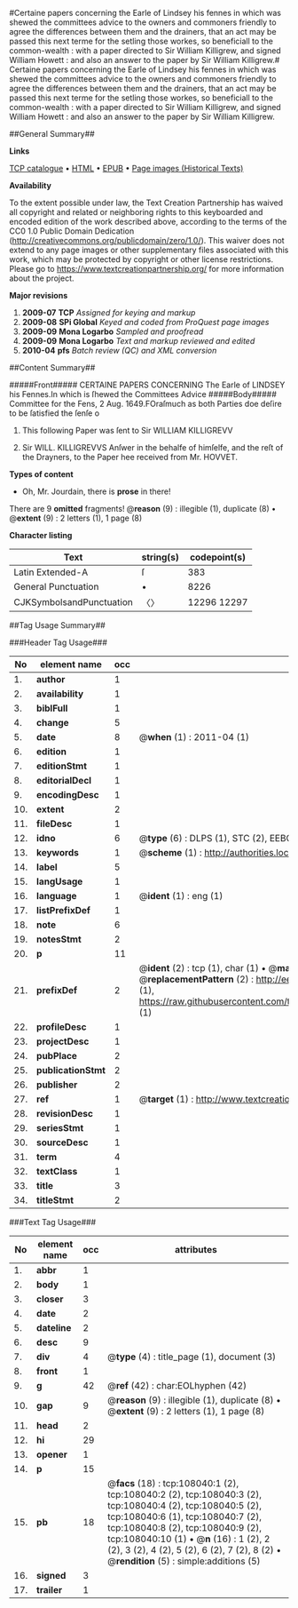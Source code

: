 #Certaine papers concerning the Earle of Lindsey his fennes in which was shewed the committees advice to the owners and commoners friendly to agree the differences between them and the drainers, that an act may be passed this next terme for the setling those workes, so beneficiall to the common-wealth : with a paper directed to Sir William Killigrew, and signed William Howett : and also an answer to the paper by Sir William Killigrew.#
Certaine papers concerning the Earle of Lindsey his fennes in which was shewed the committees advice to the owners and commoners friendly to agree the differences between them and the drainers, that an act may be passed this next terme for the setling those workes, so beneficiall to the common-wealth : with a paper directed to Sir William Killigrew, and signed William Howett : and also an answer to the paper by Sir William Killigrew.

##General Summary##

**Links**

[TCP catalogue](http://www.ota.ox.ac.uk/tcp/)  • 
[HTML](http://tei.it.ox.ac.uk/tcp/Texts-HTML/free/A31/A31502.html)  • 
[EPUB](http://tei.it.ox.ac.uk/tcp/Texts-EPUB/free/A31/A31502.epub) • 
[Page images (Historical Texts)](https://historicaltexts.jisc.ac.uk/eebo-18570713e)

**Availability**

To the extent possible under law, the Text Creation Partnership has waived all copyright and related or neighboring rights to this keyboarded and encoded edition of the work described above, according to the terms of the CC0 1.0 Public Domain Dedication (http://creativecommons.org/publicdomain/zero/1.0/). This waiver does not extend to any page images or other supplementary files associated with this work, which may be protected by copyright or other license restrictions. Please go to https://www.textcreationpartnership.org/ for more information about the project.

**Major revisions**

1. __2009-07__ __TCP__ *Assigned for keying and markup*
1. __2009-08__ __SPi Global__ *Keyed and coded from ProQuest page images*
1. __2009-09__ __Mona Logarbo__ *Sampled and proofread*
1. __2009-09__ __Mona Logarbo__ *Text and markup reviewed and edited*
1. __2010-04__ __pfs__ *Batch review (QC) and XML conversion*

##Content Summary##

#####Front#####
CERTAINE PAPERS CONCERNING The Earle of LINDSEY his Fennes.In which is ſhewed the Committees Advice 
#####Body#####
Committee for the Fens, 2 Aug. 1649.FOraſmuch as both Parties doe deſire to be ſatisfied the ſenſe o
1. This following Paper was ſent to Sir WILLIAM KILLIGREVV

1. Sir WILL. KILLIGREVVS Anſwer in the behalfe of himſelfe, and the reſt of the Drayners, to the Paper hee received from Mr. HOVVET.

**Types of content**

  * Oh, Mr. Jourdain, there is **prose** in there!

There are 9 **omitted** fragments! 
 @__reason__ (9) : illegible (1), duplicate (8)  •  @__extent__ (9) : 2 letters (1), 1 page (8)

**Character listing**


|Text|string(s)|codepoint(s)|
|---|---|---|
|Latin Extended-A|ſ|383|
|General Punctuation|•|8226|
|CJKSymbolsandPunctuation|〈〉|12296 12297|

##Tag Usage Summary##

###Header Tag Usage###

|No|element name|occ|attributes|
|---|---|---|---|
|1.|__author__|1||
|2.|__availability__|1||
|3.|__biblFull__|1||
|4.|__change__|5||
|5.|__date__|8| @__when__ (1) : 2011-04 (1)|
|6.|__edition__|1||
|7.|__editionStmt__|1||
|8.|__editorialDecl__|1||
|9.|__encodingDesc__|1||
|10.|__extent__|2||
|11.|__fileDesc__|1||
|12.|__idno__|6| @__type__ (6) : DLPS (1), STC (2), EEBO-CITATION (1), OCLC (1), VID (1)|
|13.|__keywords__|1| @__scheme__ (1) : http://authorities.loc.gov/ (1)|
|14.|__label__|5||
|15.|__langUsage__|1||
|16.|__language__|1| @__ident__ (1) : eng (1)|
|17.|__listPrefixDef__|1||
|18.|__note__|6||
|19.|__notesStmt__|2||
|20.|__p__|11||
|21.|__prefixDef__|2| @__ident__ (2) : tcp (1), char (1)  •  @__matchPattern__ (2) : ([0-9\-]+):([0-9IVX]+) (1), (.+) (1)  •  @__replacementPattern__ (2) : http://eebo.chadwyck.com/downloadtiff?vid=$1&page=$2 (1), https://raw.githubusercontent.com/textcreationpartnership/Texts/master/tcpchars.xml#$1 (1)|
|22.|__profileDesc__|1||
|23.|__projectDesc__|1||
|24.|__pubPlace__|2||
|25.|__publicationStmt__|2||
|26.|__publisher__|2||
|27.|__ref__|1| @__target__ (1) : http://www.textcreationpartnership.org/docs/. (1)|
|28.|__revisionDesc__|1||
|29.|__seriesStmt__|1||
|30.|__sourceDesc__|1||
|31.|__term__|4||
|32.|__textClass__|1||
|33.|__title__|3||
|34.|__titleStmt__|2||


###Text Tag Usage###

|No|element name|occ|attributes|
|---|---|---|---|
|1.|__abbr__|1||
|2.|__body__|1||
|3.|__closer__|3||
|4.|__date__|2||
|5.|__dateline__|2||
|6.|__desc__|9||
|7.|__div__|4| @__type__ (4) : title_page (1), document (3)|
|8.|__front__|1||
|9.|__g__|42| @__ref__ (42) : char:EOLhyphen (42)|
|10.|__gap__|9| @__reason__ (9) : illegible (1), duplicate (8)  •  @__extent__ (9) : 2 letters (1), 1 page (8)|
|11.|__head__|2||
|12.|__hi__|29||
|13.|__opener__|1||
|14.|__p__|15||
|15.|__pb__|18| @__facs__ (18) : tcp:108040:1 (2), tcp:108040:2 (2), tcp:108040:3 (2), tcp:108040:4 (2), tcp:108040:5 (2), tcp:108040:6 (1), tcp:108040:7 (2), tcp:108040:8 (2), tcp:108040:9 (2), tcp:108040:10 (1)  •  @__n__ (16) : 1 (2), 2 (2), 3 (2), 4 (2), 5 (2), 6 (2), 7 (2), 8 (2)  •  @__rendition__ (5) : simple:additions (5)|
|16.|__signed__|3||
|17.|__trailer__|1||

